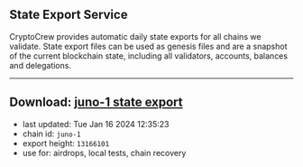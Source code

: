 ## State Export Service
CryptoCrew provides automatic daily state exports for all chains we validate. State export files can be used as genesis files and are a snapshot of the current blockchain state, including all validators, accounts, balances and delegations.

---
**Download: [juno-1 state export](https://dl.ccvalidators.com/SERVICE/juno/juno-1_export_13166101.json)**
---

- last updated: Tue Jan 16 2024 12:35:23
- chain id: `juno-1`
- export height: `13166101`
- use for: airdrops, local tests, chain recovery
